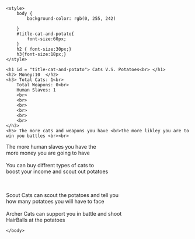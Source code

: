 <!DOCTYPE html>
<html>
    <head>
        <meta charset="utf-8">
        <title>Cats V.S. Potatoes</title>
    </head>
    <body>
   
    
    <style> 
        body {
            background-color: rgb(0, 255, 242)
            
        }
        #title-cat-and-potato{
            font-size:60px;
        }
        h2 { font-size:30px;}
        h3{font-size:18px;}
    </style>
    
    <h1 id = "title-cat-and-potato"> Cats V.S. Potatoes<br> </h1>
    <h2> Money:10  </h2>
    <h3> Total Cats: 1<br>
        Total Weapons: 0<br>
        Human Slaves: 1
        <br>
        <br>
        <br>
        <br>
        <br>
        <br>
    </h3>
    <h5> The more cats and weapons you have <br>the more likley you are to win you battles <br><br>
   The more human slaves you have the<br> more money you are going to have<br><br>
   You can buy diffrent types of cats to <br>boost your income and scout out potatoes
   
   <br><br>
   Scout Cats can scout the potatoes and tell you<br>how many potatoes you will have to face<br><br>
   Archer Cats can support you in battle and shoot<br> HairBalls at the potatoes
   </h5>
   


    </body>
</html>
